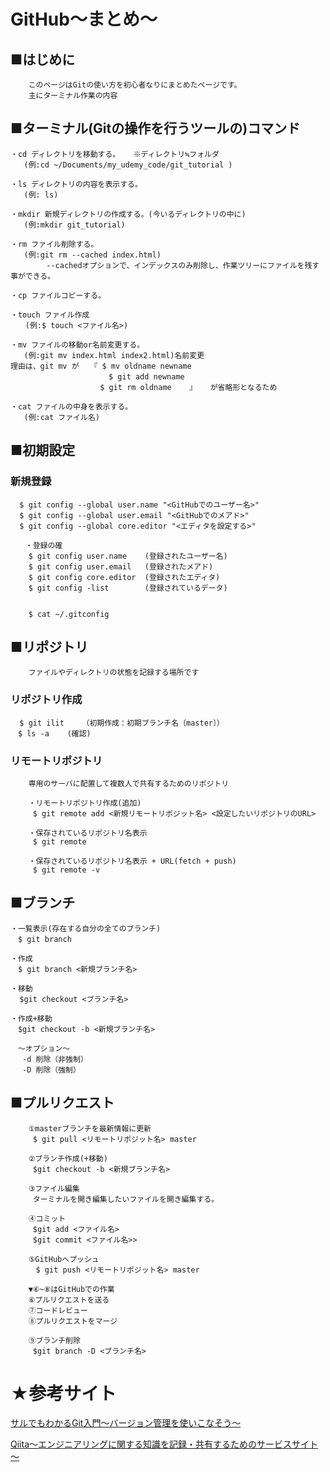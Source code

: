 # GitHub〜まとめ〜

## ■はじめに
```
    このページはGitの使い方を初心者なりにまとめたページです。
    主にターミナル作業の内容
```
## ■ターミナル(Gitの操作を行うツールの)コマンド
```
・cd ディレクトリを移動する。   ※ディレクトリ≒フォルダ
   (例:cd ~/Documents/my_udemy_code/git_tutorial )

・ls ディレクトリの内容を表示する。
   (例: ls)

・mkdir 新規ディレクトリの作成する。(今いるディレクトリの中に)
   (例:mkdir git_tutorial)

・rm ファイル削除する。
   (例:git rm --cached index.html)
        --cachedオプションで、インデックスのみ削除し、作業ツリーにファイルを残す事ができる。

・cp ファイルコピーする。

・touch ファイル作成
　　(例:$ touch <ファイル名>)

・mv ファイルの移動or名前変更する。
   (例:git mv index.html index2.html)名前変更
理由は、git mv が　　『	$ mv oldname newname
　　　　　　　　　　　　  $ git add newname
	                $ git rm oldname	』  	が省略形となるため

・cat ファイルの中身を表示する。
   (例:cat ファイル名)
```

## ■初期設定

### 新規登録
```
  $ git config --global user.name "<GitHubでのユーザー名>"
  $ git config --global user.email "<GitHubでのメアド>"
  $ git config --global core.editor "<エディタを設定する>"

　　・登録の確
    $ git config user.name    (登録されたユーザー名)
    $ git config user.email   (登録されたメアド)
    $ git config core.editor  (登録されたエディタ)
    $ git config -list        (登録されているデータ)


    $ cat ~/.gitconfig
```


## ■リポジトリ
```
    ファイルやディレクトリの状態を記録する場所です
```
### リポジトリ作成
```
  $ git ilit	（初期作成：初期ブランチ名〔master〕）
　$ ls -a	(確認)
```
### リモートリポジトリ
```
    専用のサーバに配置して複数人で共有するためのリポジトリ
```
```
    ・リモートリポジトリ作成(追加)
     $ git remote add <新規リモートリポジット名> <設定したいリポジトリのURL>
    
    ・保存されているリポジトリ名表示
     $ git remote

    ・保存されているリポジトリ名表示 + URL(fetch + push)
     $ git remote -v
```
## ■ブランチ
```
・一覧表示(存在する自分の全てのブランチ)
　$ git branch

・作成　
　$ git branch <新規ブランチ名>

・移動
  $git checkout <ブランチ名>

・作成+移動
　$git checkout -b <新規ブランチ名>

　～オプション～　
 　-d 削除（非強制）
　 -D 削除（強制）
```

## ■プルリクエスト
```
    ①masterブランチを最新情報に更新
     $ git pull <リモートリポジット名> master

    ②ブランチ作成(+移動)
     $git checkout -b <新規ブランチ名>

    ③ファイル編集
     ターミナルを開き編集したいファイルを開き編集する。
    
    ④コミット
     $git add <ファイル名>
     $git commit <ファイル名>>
    
    ⑤GitHubへプッシュ
    　$ git push <リモートリポジット名> master

    ▼⑥~⑧はGitHubでの作業
    ⑥プルリクエストを送る
    ⑦コードレビュー
    ⑧プルリクエストをマージ

    ⑨ブランチ削除
     $git branch -D <ブランチ名>
```



# ★参考サイト

[サルでもわかるGit入門〜バージョン管理を使いこなそう〜](https://backlog.com/ja/git-tutorial/)

[Qiita～エンジニアリングに関する知識を記録・共有するためのサービスサイト～](https://qiita.com/search?utf8=%E2%9C%93&sort=&q=Git+)

